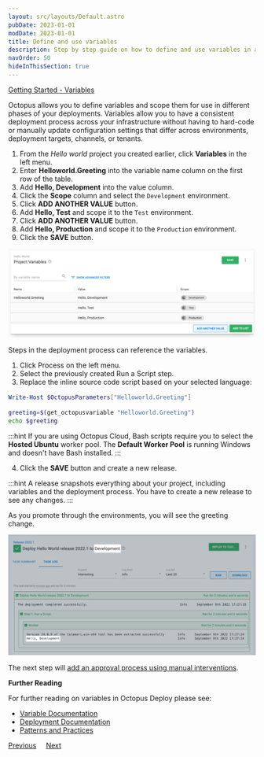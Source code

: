 ```yaml
---
layout: src/layouts/Default.astro
pubDate: 2023-01-01
modDate: 2023-01-01
title: Define and use variables
description: Step by step guide on how to define and use variables in an Octopus Deploy deployment.
navOrder: 50
hideInThisSection: true
---
```


[Getting Started - Variables](https://www.youtube.com/watch?v=Hd71uhcD61E)

Octopus allows you to define variables and scope them for use in different phases of your deployments.  Variables allow you to have a consistent deployment process across your infrastructure without having to hard-code or manually update configuration settings that differ across environments, deployment targets, channels, or tenants.

1. From the *Hello world* project you created earlier, click **Variables** in the left menu.
1. Enter **Helloworld.Greeting** into the variable name column on the first row of the table.
1. Add **Hello, Development** into the value column.
1. Click the **Scope** column and select the `Development` environment.
1. Click **ADD ANOTHER VALUE** button.
1. Add **Hello, Test** and scope it to the `Test` environment.
1. Click **ADD ANOTHER VALUE** button.
1. Add **Hello, Production** and scope it to the `Production` environment.
1. Click the **SAVE** button.

![The hello world variables](/docs/getting-started/first-deployment/images/img-variables.png "width=500")

Steps in the deployment process can reference the variables.

1. Click Process on the left menu.
1. Select the previously created Run a Script step.
1. Replace the inline source code script based on your selected language:

```powershell PowerShell
Write-Host $OctopusParameters["Helloworld.Greeting"]
```
```bash Bash
greeting=$(get_octopusvariable "Helloworld.Greeting")
echo $greeting
```

:::hint
If you are using Octopus Cloud, Bash scripts require you to select the **Hosted Ubuntu** worker pool.  The **Default Worker Pool** is running Windows and doesn't have Bash installed.
:::

4. Click the **SAVE** button and create a new release.

:::hint
A release snapshots everything about your project, including variables and the deployment process. You have to create a new release to see any changes.
:::

As you promote through the environments, you will see the greeting change.

![The results of the hello world deployment with variables](/docs/getting-started/first-deployment/images/img-environmentvariables.png "width=500")

The next step will [add an approval process using manual interventions](/docs/getting-started/first-deployment/approvals-with-manual-interventions). 

**Further Reading**

For further reading on variables in Octopus Deploy please see:

- [Variable Documentation](/docs/projects/variables)
- [Deployment Documentation](/docs/deployments)
- [Patterns and Practices](/docs/deployments/patterns)

<span><a class="btn btn-secondary" href="/docs/getting-started/first-deployment/legacy-guide/create-and-deploy-a-release">Previous</a></span>&nbsp;&nbsp;&nbsp;&nbsp;&nbsp;<span><a class="btn btn-success" href="/docs/getting-started/first-deployment/approvals-with-manual-interventions">Next</a></span>
